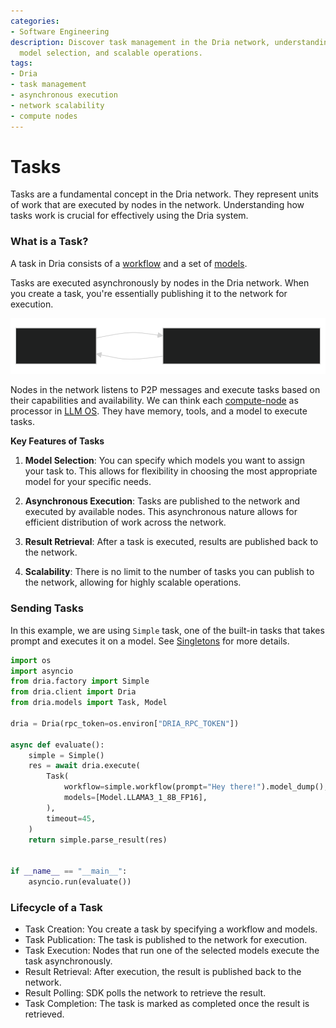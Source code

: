 ```yaml
---
categories:
- Software Engineering
description: Discover task management in the Dria network, understanding execution,
  model selection, and scalable operations.
tags:
- Dria
- task management
- asynchronous execution
- network scalability
- compute nodes
---
```


# Tasks

Tasks are a fundamental concept in the Dria network. 
They represent units of work that are executed by nodes in the network. 
Understanding how tasks work is crucial for effectively using the Dria system.

### What is a Task?

A task in Dria consists of a [workflow](workflows.md) and a set of [models](models.md).

Tasks are executed asynchronously by nodes in the Dria network. When you create a task, you're essentially publishing it to the network for execution.

![](./img/diagram_1.svg)

Nodes in the network listens to P2P messages and execute tasks based on their capabilities and availability. 
We can think each [compute-node](https://github.com/firstbatchxyz/dkn-compute-node) as processor in [LLM OS](https://x.com/karpathy/status/1723140519554105733).
They have memory, tools, and a model to execute tasks.


**Key Features of Tasks**

1. **Model Selection**: You can specify which models you want to assign your task to. This allows for flexibility in choosing the most appropriate model for your specific needs.

2. **Asynchronous Execution**: Tasks are published to the network and executed by available nodes. This asynchronous nature allows for efficient distribution of work across the network.

3. **Result Retrieval**: After a task is executed, results are published back to the network.

4. **Scalability**: There is no limit to the number of tasks you can publish to the network, allowing for highly scalable operations.

### Sending Tasks

In this example, we are using `Simple` task, one of the built-in tasks that takes prompt and executes it on a model.
See [Singletons](singletons.md) for more details.

```python
import os
import asyncio
from dria.factory import Simple
from dria.client import Dria
from dria.models import Task, Model

dria = Dria(rpc_token=os.environ["DRIA_RPC_TOKEN"])

async def evaluate():
    simple = Simple()
    res = await dria.execute(
        Task(
            workflow=simple.workflow(prompt="Hey there!").model_dump(),
            models=[Model.LLAMA3_1_8B_FP16],
        ),
        timeout=45,
    )
    return simple.parse_result(res)


if __name__ == "__main__":
    asyncio.run(evaluate())
```

### Lifecycle of a Task

- Task Creation: You create a task by specifying a workflow and models.
- Task Publication: The task is published to the network for execution.
- Task Execution: Nodes that run one of the selected models execute the task asynchronously.
- Result Retrieval: After execution, the result is published back to the network.
- Result Polling: SDK polls the network to retrieve the result.
- Task Completion: The task is marked as completed once the result is retrieved.